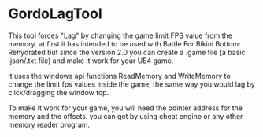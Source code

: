 # GordoLagTool

This tool forces "Lag" by changing the game limit FPS value from the memory.
at first it has intended to be used with Battle For Bikini Bottom: Rehydrated but since the version 2.0 you can create a .game file (a basic .json/.txt file) and make it work for your UE4 game. 

it uses the windows api functions ReadMemory and WriteMemory to change the limit fps values inside the game, the same way you would lag by click/dragging the window top.

To make it work for your game, you will need the pointer address for the memory and the offsets. you can get by using cheat engine or any other memory reader program.
